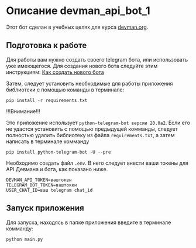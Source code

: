 # Описание devman_api_bot_1

Этот бот сделан в учебных целях для курса [devman.org](https://dvmn.org).

## Подготовка к работе

Для работы вам нужно создать своего telegram бота, или использовать уже имеющегося. Для создания нового бота следуйте
этим инструкциям: [Как создать нового бота](https://core.telegram.org/bots#6-botfather)

Затем, следует установить необходимые для работы приложения библиотеки с помощью команды в терминале:
```commandline
pip install -r requirements.txt
```

!!!Внимание!!!

Это приложение использует `python-telegram-bot версии 20.0a2`. Если его не удастся установить с помощью предыдущей комманды,
следует полностью удалить библиотеку из файла `requirements.txt`, а затем написать в терминале комманду
```commandline
pip install python-telegram-bot -U --pre
```

Необходимо создать файл `.env`. В него следует внести ваши токены для API Девмана и бота, как показано ниже.

```dotenv
DEVMAN_API_TOKEN=ваштокен
TELEGRAM_BOT_TOKEN=ваштокен
USER_CHAT_ID=ваш telegram chat_id
```

## Запуск приложения

Для запуска, находясь в папке приложения введите в терминале комманду:
```commandline
python main.py
```